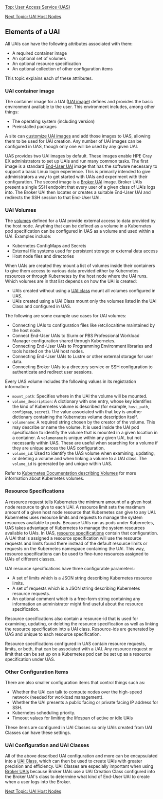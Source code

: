 [Top: User Access Service (UAS)](User_Access_Service_UAS.md)

[Next Topic: UAI Host Nodes](UAI_Host_Nodes.md)

## Elements of a UAI

All UAIs can have the following attributes associated with them:

- A required container image
- An optional set of volumes
- An optional resource specification
- An optional collection of other configuration items

This topic explains each of these attributes.

### UAI container image

The container image for a UAI \([UAI image](UAI_Images.md)\) defines and provides the basic environment available to the user. This environment includes, among other things:

- The operating system \(including version\)
- Preinstalled packages

A site can [customize UAI images](Customize_End-User_UAI_Images.md) and add those images to UAS, allowing them to be used for UAI creation. Any number of UAI images can be configured in UAS, though only one will be used by any given UAI.

UAS provides two UAI images by default. These images enable HPE Cray EX administrators to set up UAIs and run many common tasks. The first image is a standard [End-User UAI](End_User_UAIs.md) image that has the software necessary to support a basic Linux login experience. This is primarily intended to give administrators a way to get started with UAIs and experiment with their configuration. The second image is a [Broker UAI](Broker_Mode_UAI_Management.md) image. Broker UAIs present a single SSH endpoint that every user of a given class of UAIs logs into. The Broker UAI then locates or creates a suitable End-User UAI and redirects the SSH session to that End-User UAI.

### UAI Volumes

The [volumes](Volumes.md) defined for a UAI provide external access to data provided by the host node. Anything that can be defined as a volume in a Kubernetes pod specification can be configured in UAS as a volume and used within a UAI. Examples include:

- Kubernetes ConfigMaps and Secrets
- External file systems used for persistent storage or external data access
- Host node files and directories

When UAIs are created they mount a list of volumes inside their containers to give them access to various data provided either by Kubernetes resources or through Kubernetes by the host node where the UAI runs. Which volumes are in that list depends on how the UAI is created:

- UAIs created without using a [UAI class](UAI_Classes.md) mount all volumes configured in UAS.
- UAIs created using a UAI Class mount only the volumes listed in the UAI Class and configured in UAS.

The following are some example use cases for UAI volumes:

- Connecting UAIs to configuration files like /etc/localtime maintained by the host node.
- Connect End-User UAIs to Slurm or PBS Professional Workload Manager configuration shared through Kubernetes.
- Connecting End-User UAIs to Programming Environment libraries and tools hosted on the UAI host nodes.
- Connecting End-User UAIs to Lustre or other external storage for user data.
- Connecting Broker UAIs to a directory service or SSH configuration to authenticate and redirect user sessions.

Every UAS volume includes the following values in its registration information:

- `mount_path`: Specifies where in the UAI the volume will be mounted.
- `volume_description`: A dictionary with one entry, whose key identifies the kind of Kubernetes volume is described \(for example, `host_path`, `configmap`, `secret`\). The value associated with that key is another dictionary containing the Kubernetes volume description itself.
- `volumename`: A required string chosen by the creator of the volume. This may describe or name the volume. It is used inside the UAI pod specification to identify the volume that is mounted in a given location in a container. A `volumename` is unique within any given UAI, but not necessarily within UAS. These are useful when searching for a volume if they are unique across the UAS configuration.
- `volume_id`: Used to identify the UAS volume when examining, updating, or deleting a volume and when linking a volume to a UAI class. The `volume_id` is generated by and unique within UAS.

Refer to [Kubernetes Documentation describing Volumes](https://kubernetes.io/docs/concepts/storage/volumes) for more information about Kubernetes volumes.

### Resource Specifications

A resource request tells Kubernetes the minimum amount of a given host node resource to give to each UAI. A resource limit sets the maximum amount of a given host node resource that Kubernetes can give to any UAI. Kubernetes uses resource limits and requests to manage the system resources available to pods. Because UAIs run as pods under Kubernetes, UAS takes advantage of Kubernetes to manage the system resources available to UAIs. In UAS, [resource specifications](Resource_Specifications.md) contain that configuration. A UAI that is assigned a resource specification will use the resource requests and limits found there instead of the default resource limits or requests on the Kubernetes namespace containing the UAI. This way, resource specifications can be used to fine-tune resources assigned to UAIs of different classes.

UAI resource specifications have three configurable parameters:

- A set of limits which is a JSON string describing Kubernetes resource limits.
- A set of requests which is a JSON string describing Kubernetes resource requests.
- An optional comment which is a free-form string containing any information an administrator might find useful about the resource specification.

Resource specifications also contain a resource-id that is used for examining, updating, or deleting the resource specification as well as linking the resource specification into a UAI class. Resource-ids are generated by UAS and unique to each resource specification.

Resource specifications configured in UAS contain resource requests, limits, or both, that can be associated with a UAI. Any resource request or limit that can be set up on a Kubernetes pod can be set up as a resource specification under UAS.

### Other Configuration Items

There are also smaller configuration items that control things such as:

- Whether the UAI can talk to compute nodes over the high-speed network \(needed for workload management\).
- Whether the UAI presents a public facing or private facing IP address for SSH.
- Kubernetes scheduling priority.
- Timeout values for limiting the lifespan of active or idle UAIs

These items are configured in UAI Classes so only UAIs created from UAI Classes can have these settings.

### UAI Configuration and UAI Classes

All of the above described UAI configuration and more can be encapsulated into a [UAI Class](UAI_Classes.md), which can then be used to create UAIs with greater precision and efficiency. UAI Classes are especially important when using [Broker UAIs](Broker_Mode_UAI_Management.md) because Broker UAIs use a UAI Creation Class configured into the Broker UAI's class to determine what kind of End-User UAI to create when a user logs into the Broker.

[Next Topic: UAI Host Nodes](UAI_Host_Nodes.md)
